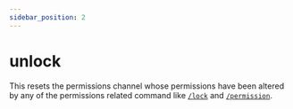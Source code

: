```yaml
---
sidebar_position: 2
---
```


# unlock

This resets the permissions channel whose permissions have been altered by any of the permissions related command like [`/lock`](/docs/commands/lock) and [`/permission`](/docs/commands/permission).
